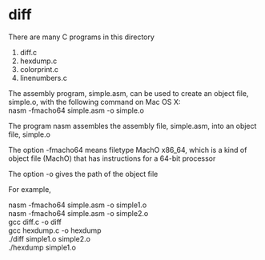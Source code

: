 # diff
There are many C programs in this directory
1. diff.c
2. hexdump.c
3. colorprint.c
4. linenumbers.c

The assembly program, simple.asm, can be used to create an object file, simple.o, with the following command on Mac OS X:   
nasm -fmacho64 simple.asm -o simple.o

The program nasm assembles the assembly file, simple.asm, into an object file, simple.o

The option -fmacho64 means filetype MachO x86_64, which is a kind of object file (MachO) that has instructions for a 64-bit processor

The option -o gives the path of the object file

For example,

nasm -fmacho64 simple.asm -o simple1.o <br/>
nasm -fmacho64 simple.asm -o simple2.o <br/>
gcc diff.c -o diff <br/>
gcc hexdump.c -o hexdump <br/>
./diff simple1.o simple2.o <br/>
./hexdump simple1.o